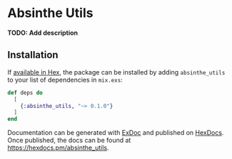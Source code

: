 # Absinthe Utils

**TODO: Add description**

## Installation

If [available in Hex](https://hex.pm/docs/publish), the package can be installed
by adding `absinthe_utils` to your list of dependencies in `mix.exs`:

```elixir
def deps do
  [
    {:absinthe_utils, "~> 0.1.0"}
  ]
end
```

Documentation can be generated with [ExDoc](https://github.com/elixir-lang/ex_doc)
and published on [HexDocs](https://hexdocs.pm). Once published, the docs can
be found at <https://hexdocs.pm/absinthe_utils>.

